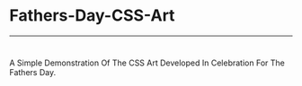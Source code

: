 # Fathers-Day-CSS-Art
 
---
#
A Simple Demonstration Of The CSS Art Developed In Celebration For The Fathers Day.
